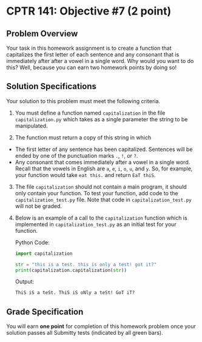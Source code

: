 # CPTR 141: Objective #7 (2 point)

## Problem Overview

Your task in this homework assignment is to create a function that capitalizes the first letter of each sentence and any consonant that is immediately after after a vowel in a single word. Why would you want to do this?  Well, because you can earn two homework points by doing so!

## Solution Specifications

Your solution to this problem must meet the following criteria.

1. You must define a function named `capitalization` in the file `capitalization.py` which takes as a single parameter the string to be manipulated.

2. The function must return a copy of this string in which
+ The first letter of any sentence has been capitalized. Sentences will be ended by one of the punctuation marks `.`, `!`, or `?`.
+ Any consonant that comes immediately after a vowel in a single word. Recall that the vowels in English are `a`, `e`, `i`, `o`, `u`, and `y`. So, for example, your function would take `eat this.` and return `EaT thiS`.

3. The file `capitalization` should not contain a main program, it should only contain your function. To test your function, add code to the `capitalization_test.py` file. Note that code in `capitalization_test.py` will not be graded.

4. Below is an example of a call to the `capitalization` function which is implemented in `capitalization_test.py` as an initial test for your function.

    Python Code:
    ```python
    import capitalization

    str = "this is a test. this is only a test! got it?"
    print(capitalization.capitalization(str))
    ```

    Output:
    ```html
    ThiS iS a teSt. ThiS iS oNly a teSt! GoT iT?
    ```

## Grade Specification

You will earn **one point** for completion of this homework problem once your solution passes all Submitty tests (indicated by all green bars).
